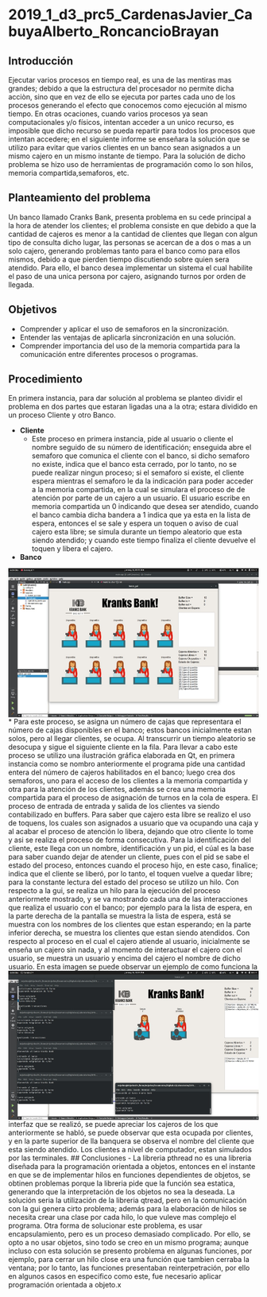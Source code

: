 # 2019_1_d3_prc5_CardenasJavier_CabuyaAlberto_RoncancioBrayan
## Introducción
Ejecutar varios procesos en tiempo real, es una de las mentiras mas grandes; debido a que la estructura del procesador no permite dicha acciòn, sino que en vez de ello se ejecuta por partes cada uno de los procesos generando el efecto que conocemos como ejecución al mismo tiempo. En otras ocaciones, cuando varios procesos ya sean computacionales y/o físicos, intentan acceder a un unico recurso, es imposible que dicho recurso se pueda repartir para todos los procesos que intentan accedere; en el siguiente informe se enseñara la solución que se utilizo para evitar que varios clientes en un banco sean asignados a un mismo cajero en un mismo instante de tiempo. Para la solución de dicho  problema se hizo uso de herramientas de programación como lo son hilos, memoria compartida,semaforos, etc.
## Planteamiento del problema
Un banco llamado Cranks Bank, presenta problema en su cede principal a la hora de atender los clientes; el problema consiste en que debido a que la cantidad de cajeros es menor a la cantidad de clientes que llegan con algun tipo de consulta  dicho lugar, las personas se acercan de a dos o mas a un solo cajero, generando problemas tanto para el banco como para ellos mismos, debido a que pierden tiempo discutiendo sobre quien sera atendido. Para ello, el banco desea implementar un sistema el cual habilite el paso de una unica persona por cajero, asignando turnos por orden de llegada.
## Objetivos
- Comprender y aplicar el uso de semaforos en la sincronización.
- Entender las ventajas de aplicarla sincronización en una solución.
- Comprender importancia del uso de la memoria compartida para la comunicación entre diferentes procesos o programas.
## Procedimiento
En primera instancia, para dar solución al problema se planteo dividir el problema en dos partes que estaran ligadas una a la otra; estara dividido en un proceso Cliente y otro Banco.
* **Cliente**
    * Este proceso en primera instancia, pide al usuario o cliente el nombre seguido de su número de identificación; enseguida abre el semaforo que comunica el cliente con el banco, si dicho semaforo no existe, indica que el banco esta cerrado, por lo tanto, no se puede realizar ningun proceso; si el semaforo si existe, el cliente espera mientras el semaforo le da la indicación para poder acceder a la memoria compartida, en la cual se simulara el proceso de de atención por parte de un cajero a un usuario. El usuario escribe en memoria compartida un 0 indicando que desea ser atendido, cuando el banco cambia dicha bandera a 1 indica que ya esta en la lista de espera, entonces el se sale y espera un toquen o aviso de cual cajero esta libre; se simula durante un tiempo aleatorio que esta siendo atendido; y cuando este tiempo finaliza el cliente devuelve el toquen y libera el cajero.
* **Banco**
<img align="right" height="300px" src="https://github.com/Mrjarkos/2019_1_d3_prc5_CardenasJavier_CabuyaAlberto_RoncancioBrayan/blob/master/1.png"/>
    * Para este proceso, se asigna un número de cajas que representara el número de cajas disponibles en el banco; estos bancos inicialmente estan solos, pero al llegar clientes, se ocupa. Al transcurrir un tiempo aleatorio se desocupa y sigue el siguiente cliente en la fila. Para llevar a cabo este proceso se utilizo una ilustración gráfica elaborada en Qt, en primera instancia como se nombro anteriormente el programa pide una cantidad entera del número de cajeros habilitados en el banco; luego crea dos semaforos, uno para el acceso de los clientes a la memoria compartida y otra para la atención de los clientes, además se crea una memoria compartida para el proceso de asignación de turnos en la cola de espera. El proceso de entrada de entrada y salida de los clientes va siendo contabilizado en buffers. Para saber que cajero esta libre se realizo el uso de toquens, los cuales son asignados a usuario que va ocupando una caja y al acabar el proceso de atención lo libera, dejando que otro cliente lo tome y asi se realiza el proceso de forma consecutiva. Para la identificación del cliente, este llega con un nombre, identificación y un pid, el cúal es la base para saber cuando dejar de atender un cliente, pues con el pid se sabe el estado del proceso, entonces cuando el proceso hijo, en este caso, finalice; indica que el cliente se liberó, por lo tanto, el toquen vuelve a quedar libre; para la constante lectura del estado del proceso se utilizo un hilo. Con respecto a la gui, se realiza un hilo para la ejecución del proceso anteriormete mostrado, y se va mostrando cada una de las interacciones que realiza el usuario con el banco; por ejemplo para la lista de espera, en la parte derecha de la pantalla se muestra la lista de espera, está se muestra con los nombres de los clientes que estan esperando; en la parte inferior derecha, se muestra los clientes que estan siendo atendidos. Con respecto al proceso en el cual el cajero atiende al usuario, inicialmente se enseña un cajero sin nada, y al momento de interactuar el cajero con el usuario, se muestra un usuario y encima del cajero el nombre de dicho usuario.
    <img align="right" height="300px" src="https://github.com/Mrjarkos/2019_1_d3_prc5_CardenasJavier_CabuyaAlberto_RoncancioBrayan/blob/master/I2.png">
 En esta imagen se puede observar un ejemplo de como funciona la interfaz que se realizó, se puede apreciar los cajeros de los que anteriormente se habló, se puede observar que esta ocupada por clientes, y en la parte superior de lla banquera se observa el nombre del cliente que esta siendo atendido. Los clientes a nivel de computador, estan simulados por las terminales.
## Conclusiones
- La libreria pthread no es una libreria diseñada para la programación orientada a objetos, entonces en el instante en que se de implementar hilos en funciones dependientes de objetos, se obtinen problemas porque la libreria pide que la función sea estatica, generando que la interpretación de los objetos no sea la deseada. La solución seria la utilización de la libreria qtread, pero en la comunicación con la gui genera cirto problema; además para la elaboración de hilos se necesita crear una clase por cada hilo, lo que vuleve mas complejo el programa. Otra forma de solucionar este problema, es usar encapsulamiento, pero es un proceso demasiado complicado. Por ello, se opto a no usar objetos, sino todo se creo en un mismo programa; aunque incluso con esta solución se presento problema en algunas funciones, por ejemplo, para cerrar un hilo close era una función que tambien cerraba la ventana; por lo tanto, las funciones presentaban reinterpetración, por ello en algunos casos en especifico como este, fue necesario aplicar programación orientada a objeto.x
    
    
